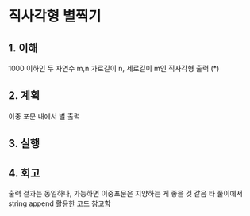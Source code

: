# 직사각형 별찍기

## 1. 이해
 1000 이하인 두 자연수 m,n
 가로길이 n, 세로길이 m인 직사각형 출력 (*)

## 2. 계획
 이중 포문 내에서 별 출력

## 3. 실행

## 4. 회고
 출력 결과는 동일하나, 가능하면 이중포문은 지양하는 게 좋을 것 같음
 타 풀이에서 string append 활용한 코드 참고함